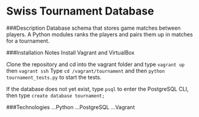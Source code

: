 # Swiss Tournament Database

###Description
Database schema that stores game matches between players. A Python modules ranks the players and pairs them up in matches for a tournament.

###Installation Notes
Install Vagrant and VirtualBox

Clone the repository and cd into the vagrant folder and type `vagrant up` then `vagrant ssh`
Type `cd /vagrant/tournament` and then `python tournament_tests.py` to start the tests.

If the database does not yet exist, type `psql` to enter the PostgreSQL CLI, then type `create database tournament;`

###Technologies
...Python
...PostgreSQL
...Vagrant